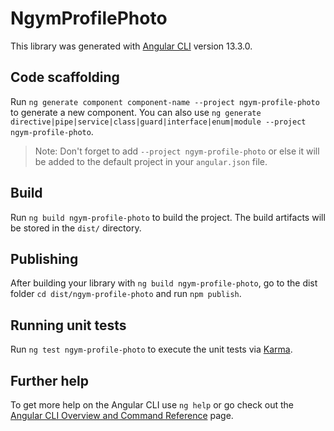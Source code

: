 # NgymProfilePhoto

This library was generated with [Angular CLI](https://github.com/angular/angular-cli) version 13.3.0.

## Code scaffolding

Run `ng generate component component-name --project ngym-profile-photo` to generate a new component. You can also use `ng generate directive|pipe|service|class|guard|interface|enum|module --project ngym-profile-photo`.
> Note: Don't forget to add `--project ngym-profile-photo` or else it will be added to the default project in your `angular.json` file. 

## Build

Run `ng build ngym-profile-photo` to build the project. The build artifacts will be stored in the `dist/` directory.

## Publishing

After building your library with `ng build ngym-profile-photo`, go to the dist folder `cd dist/ngym-profile-photo` and run `npm publish`.

## Running unit tests

Run `ng test ngym-profile-photo` to execute the unit tests via [Karma](https://karma-runner.github.io).

## Further help

To get more help on the Angular CLI use `ng help` or go check out the [Angular CLI Overview and Command Reference](https://angular.io/cli) page.
